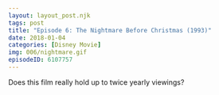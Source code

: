 ```yaml
---
layout: layout_post.njk
tags: post
title: "Episode 6: The Nightmare Before Christmas (1993)"
date: 2018-01-04
categories: [Disney Movie]
img: 006/nightmare.gif
episodeID: 6107757
---
```


Does this film really hold up to twice yearly viewings?

<!-- excerpt -->
